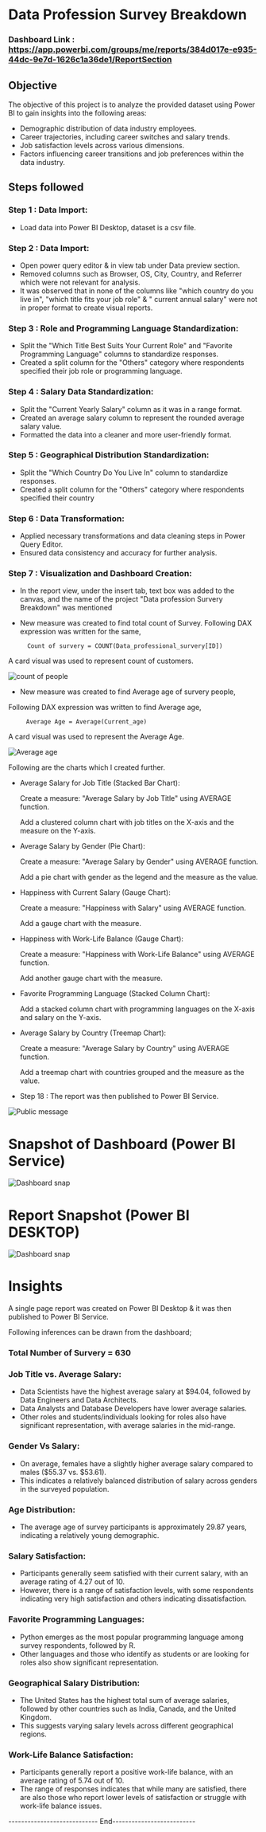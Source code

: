 # Data Profession Survey Breakdown

### Dashboard Link : https://app.powerbi.com/groups/me/reports/384d017e-e935-44dc-9e7d-1626c1a36de1/ReportSection

## Objective

The objective of this project is to analyze the provided dataset using Power BI to gain insights into the following areas:

- Demographic distribution of data industry employees.
- Career trajectories, including career switches and salary trends.
- Job satisfaction levels across various dimensions.
- Factors influencing career transitions and job preferences within the data industry.

## Steps followed 

### Step 1 : Data Import:

- Load data into Power BI Desktop, dataset is a csv file.

### Step 2 : Data Import:

- Open power query editor & in view tab under Data preview section.
- Removed columns such as Browser, OS, City, Country, and Referrer which were not relevant for analysis.
- It was observed that in none of the columns like "which country do you live in", "which title fits your job role" & " current annual salary" were not in proper format to create visual reports.

### Step 3 : Role and Programming Language Standardization:

- Split the "Which Title Best Suits Your Current Role" and "Favorite Programming Language" columns to standardize responses.
- Created a split column for the "Others" category where respondents specified their job role or programming language.

### Step 4 : Salary Data Standardization:

- Split the "Current Yearly Salary" column as it was in a range format.
- Created an average salary column to represent the rounded average salary value.
- Formatted the data into a cleaner and more user-friendly format.

### Step 5 : Geographical Distribution Standardization:

- Split the "Which Country Do You Live In" column to standardize responses.
- Created a split column for the "Others" category where respondents specified their country

### Step 6 : Data Transformation:

- Applied necessary transformations and data cleaning steps in Power Query Editor.
- Ensured data consistency and accuracy for further analysis.

### Step 7 : Visualization and Dashboard Creation:

- In the report view, under the insert tab, text box was added to the canvas, and the name of the project "Data profession Survery Breakdown" was mentioned
- New measure was created to find total count of Survey.
Following DAX expression was written for the same,
        
        Count of survery = COUNT(Data_professional_survery[ID])
        
A card visual was used to represent count of customers.

![count of people](https://github.com/SahilRajput99/Power_Bi/assets/168499493/2d6a432c-dd21-4e81-a87f-8cfd2a79902a)
      
 - New measure was created to find  Average age of survery people,
 
 Following DAX expression was written to find Average age,
 
         Average Age = Average(Current_age)
 
 A card visual was used to represent the Average Age.

![Average age](https://github.com/SahilRajput99/Power_Bi/assets/168499493/23c74f16-db1a-4ee9-96f6-03c9c3f77a1b)

Following are the charts which I created further.

- Average Salary for Job Title (Stacked Bar Chart):

    Create a measure: "Average Salary by Job Title" using AVERAGE function.

    Add a clustered column chart with job titles on the X-axis and the measure on the Y-axis.

- Average Salary by Gender (Pie Chart):

    Create a measure: "Average Salary by Gender" using AVERAGE function.

    Add a pie chart with gender as the legend and the measure as the value.

- Happiness with Current Salary (Gauge Chart):

    Create a measure: "Happiness with Salary" using AVERAGE function.

    Add a gauge chart with the measure.

- Happiness with Work-Life Balance (Gauge Chart):

    Create a measure: "Happiness with Work-Life Balance" using AVERAGE function.

    Add another gauge chart with the measure.

- Favorite Programming Language (Stacked Column Chart):

    Add a stacked column chart with programming languages on the X-axis and salary on the Y-axis.

- Average Salary by Country (Treemap Chart):

    Create a measure: "Average Salary by Country" using AVERAGE function.
    
    Add a treemap chart with countries grouped and the measure as the value.
 
 - Step 18 : The report was then published to Power BI Service.
 
![Public message](https://github.com/SahilRajput99/Power_Bi/assets/168499493/6fdd2f32-0fd2-4b37-b59c-01d7425ad4dc)


# Snapshot of Dashboard (Power BI Service)

![Dashboard snap](https://github.com/SahilRajput99/Power_Bi/assets/168499493/edc87e7d-0e53-4173-b9a4-62dabc127541)


 # Report Snapshot (Power BI DESKTOP)
![Dashboard snap](https://github.com/SahilRajput99/Power_Bi/assets/168499493/edc87e7d-0e53-4173-b9a4-62dabc127541)

# Insights

A single page report was created on Power BI Desktop & it was then published to Power BI Service.

Following inferences can be drawn from the dashboard;

### Total Number of Survery = 630

###   Job Title vs. Average Salary:

- Data Scientists have the highest average salary at $94.04, followed by Data Engineers and Data Architects.
- Data Analysts and Database Developers have lower average salaries.
- Other roles and students/individuals looking for roles also have significant representation, with average salaries in the mid-range.

### Gender Vs Salary:

- On average, females have a slightly higher average salary compared to males ($55.37 vs. $53.61).
- This indicates a relatively balanced distribution of salary across genders in the surveyed population.

### Age Distribution:

- The average age of survey participants is approximately 29.87 years, indicating a relatively young demographic.

### Salary Satisfaction:

- Participants generally seem satisfied with their current salary, with an average rating of 4.27 out of 10.
- However, there is a range of satisfaction levels, with some respondents indicating very high satisfaction and others indicating dissatisfaction.

### Favorite Programming Languages:

- Python emerges as the most popular programming language among survey respondents, followed by R.
- Other languages and those who identify as students or are looking for roles also show significant representation.

### Geographical Salary Distribution:

- The United States has the highest total sum of average salaries, followed by other countries such as India, Canada, and the United Kingdom.
- This suggests varying salary levels across different geographical regions.

### Work-Life Balance Satisfaction:

- Participants generally report a positive work-life balance, with an average rating of 5.74 out of 10.
- The range of responses indicates that while many are satisfied, there are also those who report lower levels of satisfaction or struggle with work-life balance issues.

---------------------------- End--------------------------
